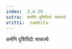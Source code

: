 ```yaml
---
index:  3.4.29
sutra:  कर्मणि दृशिविदोः साकल्ये
vritti:  samhita 
---
```


कर्मणि दृशिविदोः साकल्ये

